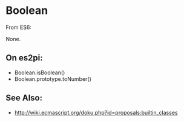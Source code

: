 Boolean
======

From ES6:

None.

On es2pi:
---------

+ Boolean.isBoolean()
+ Boolean.prototype.toNumber()

See Also:
---------

+ http://wiki.ecmascript.org/doku.php?id=proposals:builtin_classes
